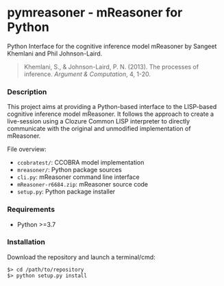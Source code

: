 pymreasoner - mReasoner for Python
==================================

Python Interface for the cognitive inference model mReasoner by Sangeet Khemlani and Phil Johnson-Laird.

> Khemlani, S., & Johnson-Laird, P. N. (2013). The processes of inference. *Argument & Computation*, 4, 1-20.

### Description

This project aims at providing a Python-based interface to the LISP-based cognitive inference model mReasoner. It follows the approach to create a live-session using a Clozure Common LISP interpreter to directly communicate with the original and unmodified implementation of mReasoner.

File overview:

- `ccobratest/`: CCOBRA model implementation
- `mreasoner/`: Python package sources
- `cli.py`: mReasoner command line interface
- `mReasoner-r6684.zip`: mReasoner source code
- `setup.py`: Python package installer

### Requirements

- Python >=3.7

### Installation

Download the repository and launch a terminal/cmd:

```
$> cd /path/to/repository
$> python setup.py install
```
